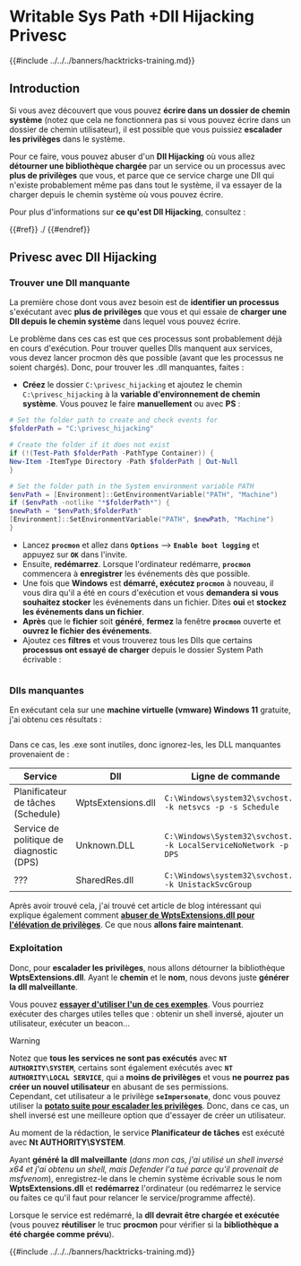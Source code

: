 # Writable Sys Path +Dll Hijacking Privesc

{{#include ../../../banners/hacktricks-training.md}}

## Introduction

Si vous avez découvert que vous pouvez **écrire dans un dossier de chemin système** (notez que cela ne fonctionnera pas si vous pouvez écrire dans un dossier de chemin utilisateur), il est possible que vous puissiez **escalader les privilèges** dans le système.

Pour ce faire, vous pouvez abuser d'un **Dll Hijacking** où vous allez **détourner une bibliothèque chargée** par un service ou un processus avec **plus de privilèges** que vous, et parce que ce service charge une Dll qui n'existe probablement même pas dans tout le système, il va essayer de la charger depuis le chemin système où vous pouvez écrire.

Pour plus d'informations sur **ce qu'est Dll Hijacking**, consultez :

{{#ref}}
./
{{#endref}}

## Privesc avec Dll Hijacking

### Trouver une Dll manquante

La première chose dont vous avez besoin est de **identifier un processus** s'exécutant avec **plus de privilèges** que vous et qui essaie de **charger une Dll depuis le chemin système** dans lequel vous pouvez écrire.

Le problème dans ces cas est que ces processus sont probablement déjà en cours d'exécution. Pour trouver quelles Dlls manquent aux services, vous devez lancer procmon dès que possible (avant que les processus ne soient chargés). Donc, pour trouver les .dll manquantes, faites :

- **Créez** le dossier `C:\privesc_hijacking` et ajoutez le chemin `C:\privesc_hijacking` à la **variable d'environnement de chemin système**. Vous pouvez le faire **manuellement** ou avec **PS** :
```powershell
# Set the folder path to create and check events for
$folderPath = "C:\privesc_hijacking"

# Create the folder if it does not exist
if (!(Test-Path $folderPath -PathType Container)) {
New-Item -ItemType Directory -Path $folderPath | Out-Null
}

# Set the folder path in the System environment variable PATH
$envPath = [Environment]::GetEnvironmentVariable("PATH", "Machine")
if ($envPath -notlike "*$folderPath*") {
$newPath = "$envPath;$folderPath"
[Environment]::SetEnvironmentVariable("PATH", $newPath, "Machine")
}
```
- Lancez **`procmon`** et allez dans **`Options`** --> **`Enable boot logging`** et appuyez sur **`OK`** dans l'invite.
- Ensuite, **redémarrez**. Lorsque l'ordinateur redémarre, **`procmon`** commencera à **enregistrer** les événements dès que possible.
- Une fois que **Windows** est **démarré, exécutez `procmon`** à nouveau, il vous dira qu'il a été en cours d'exécution et vous **demandera si vous souhaitez stocker** les événements dans un fichier. Dites **oui** et **stockez les événements dans un fichier**.
- **Après** que le **fichier** soit **généré**, **fermez** la fenêtre **`procmon`** ouverte et **ouvrez le fichier des événements**.
- Ajoutez ces **filtres** et vous trouverez tous les Dlls que certains **processus ont essayé de charger** depuis le dossier System Path écrivable :

<figure><img src="../../../images/image (945).png" alt=""><figcaption></figcaption></figure>

### Dlls manquantes

En exécutant cela sur une **machine virtuelle (vmware) Windows 11** gratuite, j'ai obtenu ces résultats :

<figure><img src="../../../images/image (607).png" alt=""><figcaption></figcaption></figure>

Dans ce cas, les .exe sont inutiles, donc ignorez-les, les DLL manquantes provenaient de :

| Service                         | Dll                | Ligne de commande                                                    |
| ------------------------------- | ------------------ | ------------------------------------------------------------------ |
| Planificateur de tâches (Schedule)       | WptsExtensions.dll | `C:\Windows\system32\svchost.exe -k netsvcs -p -s Schedule`        |
| Service de politique de diagnostic (DPS) | Unknown.DLL        | `C:\Windows\System32\svchost.exe -k LocalServiceNoNetwork -p -s DPS` |
| ???                             | SharedRes.dll      | `C:\Windows\system32\svchost.exe -k UnistackSvcGroup`              |

Après avoir trouvé cela, j'ai trouvé cet article de blog intéressant qui explique également comment [**abuser de WptsExtensions.dll pour l'élévation de privilèges**](https://juggernaut-sec.com/dll-hijacking/#Windows_10_Phantom_DLL_Hijacking_-_WptsExtensionsdll). Ce que nous **allons faire maintenant**.

### Exploitation

Donc, pour **escalader les privilèges**, nous allons détourner la bibliothèque **WptsExtensions.dll**. Ayant le **chemin** et le **nom**, nous devons juste **générer la dll malveillante**.

Vous pouvez [**essayer d'utiliser l'un de ces exemples**](./#creating-and-compiling-dlls). Vous pourriez exécuter des charges utiles telles que : obtenir un shell inversé, ajouter un utilisateur, exécuter un beacon...

> [!WARNING]
> Notez que **tous les services ne sont pas exécutés** avec **`NT AUTHORITY\SYSTEM`**, certains sont également exécutés avec **`NT AUTHORITY\LOCAL SERVICE`**, qui a **moins de privilèges** et vous **ne pourrez pas créer un nouvel utilisateur** en abusant de ses permissions.\
> Cependant, cet utilisateur a le privilège **`seImpersonate`**, donc vous pouvez utiliser la [**potato suite pour escalader les privilèges**](../roguepotato-and-printspoofer.md). Donc, dans ce cas, un shell inversé est une meilleure option que d'essayer de créer un utilisateur.

Au moment de la rédaction, le service **Planificateur de tâches** est exécuté avec **Nt AUTHORITY\SYSTEM**.

Ayant **généré la dll malveillante** (_dans mon cas, j'ai utilisé un shell inversé x64 et j'ai obtenu un shell, mais Defender l'a tué parce qu'il provenait de msfvenom_), enregistrez-le dans le chemin système écrivable sous le nom **WptsExtensions.dll** et **redémarrez** l'ordinateur (ou redémarrez le service ou faites ce qu'il faut pour relancer le service/programme affecté).

Lorsque le service est redémarré, la **dll devrait être chargée et exécutée** (vous pouvez **réutiliser** le truc **procmon** pour vérifier si la **bibliothèque a été chargée comme prévu**).

{{#include ../../../banners/hacktricks-training.md}}
